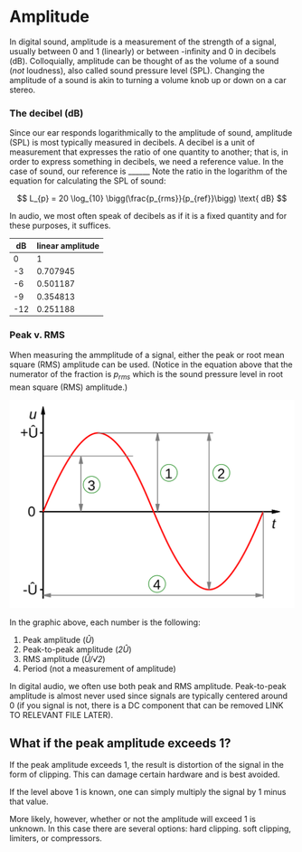 # Amplitude

In digital sound, amplitude is a measurement of the strength of a signal, usually between 0 and 1 (linearly) or between -infinity and 0 in decibels (dB). Colloquially, amplitude can be thought of as the volume of a sound (_not_ loudness), also called sound pressure level (SPL). Changing the amplitude of a sound is akin to turning a volume knob up or down on a car stereo.

### The decibel (dB)
Since our ear responds logarithmically to the amplitude of sound, amplitude (SPL) is most typically measured in decibels. A decibel is a unit of measurement that expresses the ratio of one quantity to another; that is, in order to express something in decibels, we need a reference value. In the case of sound, our reference is ______ Note the ratio in the logarithm of the equation for calculating the SPL of sound:

$$
  L_{p} = 20 \log_{10} \bigg(\frac{p_{rms}}{p_{ref}}\bigg) \text{ dB}
$$

In audio, we most often speak of decibels as if it is a fixed quantity and for these purposes, it suffices.

| dB | linear amplitude |
| ------------ | ---------------- |
| 0 | 1 |
| -3 | 0.707945 |
| -6 | 0.501187 |
| -9 | 0.354813 |
| -12 | 0.251188 |

### Peak v. RMS
When measuring the ammplitude of a signal, either the peak or root mean square (RMS) amplitude can be used. (Notice in the equation above that the numerator of the fraction is _p<sub>rms<sub/>_ which is the sound pressure level in root mean square (RMS) amplitude.)

![Amplitude](images/1280px-Sine_voltage.png)

In the graphic above, each number is the following:

  1. Peak amplitude (_Û_)
  2. Peak-to-peak amplitude (_2Û_)
  3. RMS amplitude (_Û/√2_)
  4. Period (not a measurement of amplitude)

In digital audio, we often use both peak and RMS amplitude. Peak-to-peak amplitude is almost never used since signals are typically centered around 0 (if you signal is not, there is a DC component that can be removed LINK TO RELEVANT FILE LATER).





## What if the peak amplitude exceeds 1?
If the peak amplitude exceeds 1, the result is distortion of the signal in the form of clipping. This can damage certain hardware and is best avoided.

If the level above 1 is known, one can simply multiply the signal by 1 minus that value.

More likely, however, whether or not the amplitude will exceed 1 is unknown. In this case there are several options: hard clipping. soft clipping, limiters, or compressors.
